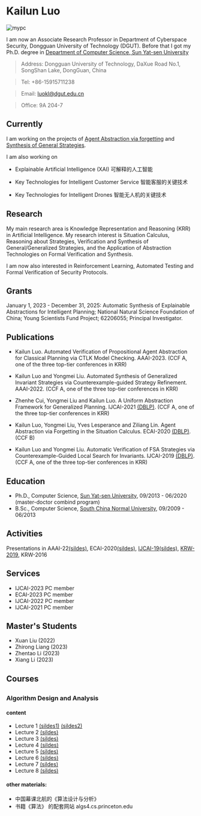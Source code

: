 # Kailun Luo 
![mypc](photo2.jpg)

I am now an Associate Research Professor in Department of Cyberspace Security, Dongguan University of Technology (DGUT). 
Before that I got my Ph.D. degree in [Department of Computer Science, Sun Yat-sen University](http://sdcs.sysu.edu.cn)


  >Address: Dongguan University of Technology, DaXue Road No.1, SongShan Lake, DongGuan, China
  
  >Tel: +86-15915711238
  
  >Email: luokl@dgut.edu.cn

  >Office: 9A 204-7


## Currently

I am working on the projects of [Agent Abstraction via forgetting](https://github.com/luokailun/planning-abstraction) and [Synthesis of General Strategies](https://github.com/luokailun/synthesizer).

I am also working on 

- Explainable Artificial Intelligence (XAI) 
  可解释的人工智能
  
- Key Technologies for Intelligent Customer Service
  智能客服的关键技术

- Key Technologies for Intelligent Drones
  智能无人机的关键技术


## Research

My main research area is Knowledge Representation and Reasoning (KRR) in Artificial Intelligence. My research interest is Situation Calculus, Reasoning about Strategies, Verification and Synthesis of General/Generalized Strategies, and the Application of Abstraction Technologies on Formal Verification and Synthesis. 


I am now also interested in Reinforcement Learning, Automated Testing and Formal Verification of Security Protocols.


## Grants

January 1, 2023 - December 31, 2025: Automatic Synthesis of Explainable Abstractions for Intelligent Planning; National Natural Science Foundation of China; Young Scientists Fund Project; 62206055; Principal Investigator.


## Publications

- Kailun Luo. Automated Verification of Propositional Agent Abstraction for Classical Planning via CTLK Model Checking. AAAI-2023.
  (CCF A, one of the three top-tier conferences in KRR)

- Kailun Luo and Yongmei Liu. Automated Synthesis of Generalized Invariant Strategies via Counterexample-guided Strategy Refinement. AAAI-2022. (CCF A, one of the three top-tier conferences in KRR)

- Zhenhe Cui, Yongmei Liu and Kailun Luo. A Uniform Abstraction Framework for Generalized Planning. IJCAI-2021 [(DBLP)](https://dblp.uni-trier.de/pers/hd/l/Luo:Kailun).  (CCF A, one of the three top-tier conferences in KRR)

- Kailun Luo, Yongmei Liu, Yves Lesperance and Ziliang Lin. Agent Abstraction via Forgetting in  the Situation Calculus. ECAI-2020 [(DBLP)](https://dblp.uni-trier.de/pers/hd/l/Luo:Kailun). (CCF B)

- Kailun Luo and Yongmei Liu. Automatic Verification of FSA Strategies via Counterexample-Guided Local Search for Invariants. IJCAI-2019 [(DBLP)](https://dblp.uni-trier.de/pers/hd/l/Luo:Kailun).  (CCF A, one of the three top-tier conferences in KRR)

## Education
- Ph.D., Computer Science, [Sun Yat-sen University](http://sdcs.sysu.edu.cn), 09/2013 - 06/2020 (master-doctor combind program)
- B.Sc., Computer Science, [South China Normal University](http://cs.scnu.edu.cn), 09/2009 - 06/2013

## Activities

Presentations in AAAI-22[(sildes)](slides_long_11166.pdf), ECAI-2020[(sildes)](slides_978_Kailun_Luo.pdf), [IJCAI-19](https://www.ijcai19.org)[(sildes)](kailun_ijcai_2019.pdf), [KRW-2019](http://kr2019.sgmtu.edu.cn), KRW-2016


## Services

- IJCAI-2023 PC member
- ECAI-2023 PC member
- IJCAI-2022 PC member
- IJCAI-2021 PC member


## Master's Students

- Xuan Liu (2022)
- Zhirong Liang (2023)
- Zhentao Li (2023)
- Xiang Li (2023)
  

## Courses


## 

### Algorithm Design and Analysis

#### content

- Lecture 1 [(sildes1)](1algo1-1.pdf) [(sildes2)](1algo1-2.pdf)
- Lecture 2 [(sildes)](1algo2.pdf)
- Lecture 3 [(sildes)](1algo3.pdf)
- Lecture 4 [(sildes)](1algo4.pdf)
- Lecture 5 [(sildes)](1algo5.pdf)
- Lecture 6 [(sildes)](1algo6.pdf)
- Lecture 7 [(sildes)](1algo7.pdf)
- Lecture 8 [(sildes)](1algo8.pdf)

#### other materials:

- 中国幕课北航的《算法设计与分析》
- 书籍《算法》 的配套网站 algs4.cs.princeton.edu


